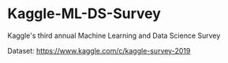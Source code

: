 # Kaggle-ML-DS-Survey
Kaggle's third annual Machine Learning and Data Science Survey

Dataset: https://www.kaggle.com/c/kaggle-survey-2019
